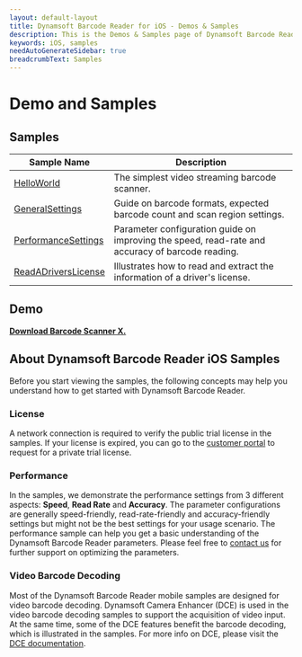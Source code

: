 ```yaml
---
layout: default-layout
title: Dynamsoft Barcode Reader for iOS - Demos & Samples
description: This is the Demos & Samples page of Dynamsoft Barcode Reader for iOS SDK.
keywords: iOS, samples
needAutoGenerateSidebar: true
breadcrumbText: Samples
---
```


# Demo and Samples

## Samples

| Sample Name | Description |
| ----------- | ----------- |
| [HelloWorld](helloworld.md) | The simplest video streaming barcode scanner. |
| [GeneralSettings](general.md) | Guide on barcode formats, expected barcode count and scan region settings. |
| [PerformanceSettings](performance.md) | Parameter configuration guide on improving the speed, read-rate and accuracy of barcode reading. |
| [ReadADriversLicense](drivers-license.md) | Illustrates how to read and extract the information of a driver's license. |

## Demo

**<a href="https://apps.apple.com/us/app/barcode-scanner-x/id1120581630" target="_blank">Download Barcode Scanner X.</a>**

## About Dynamsoft Barcode Reader iOS Samples

Before you start viewing the samples, the following concepts may help you understand how to get started with Dynamsoft Barcode Reader.

### License

A network connection is required to verify the public trial license in the samples. If your license is expired, you can go to the <a href="https://www.dynamsoft.com/customer/license/trialLicense?product=dbr&utm_source=documents" target="_blank">customer portal</a> to request for a private trial license.

### Performance

In the samples, we demonstrate the performance settings from 3 different aspects: **Speed**, **Read Rate** and **Accuracy**. The parameter configurations are generally speed-friendly, read-rate-friendly and accuracy-friendly settings but might not be the best settings for your usage scenario. The performance sample can help you get a basic understanding of the Dynamsoft Barcode Reader parameters. Please feel free to <a href="https://www.dynamsoft.com/company/contact/" target="_blank">contact us</a> for further support on optimizing the parameters.

### Video Barcode Decoding

Most of the Dynamsoft Barcode Reader mobile samples are designed for video barcode decoding. Dynamsoft Camera Enhancer (DCE) is used in the video barcode decoding samples to support the acquisition of video input. At the same time, some of the DCE features benefit the barcode decoding, which is illustrated in the samples. For more info on DCE, please visit the <a href="https://www.dynamsoft.com/camera-enhancer/docs/introduction/?ver=latest" target="_blank">DCE documentation</a>.